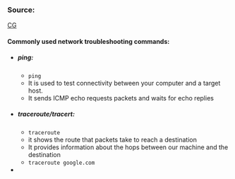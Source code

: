 
### Source:
[CG](https://chat.openai.com/share/106e82a4-f6a7-40d1-ae58-28f542b6bab8)

#### Commonly used network troubleshooting commands:

* ##### ping:
	* `ping`
	* It is used to test connectivity between your computer and a target host.
	* It sends ICMP echo requests packets and waits for echo replies
* ##### traceroute/tracert:
	* `traceroute`
	* it shows the route that packets take to reach a destination
	* It provides information about the hops between our machine and the destination
	* `traceroute google.com`
* 